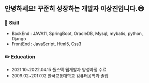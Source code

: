 ## 안녕하세요! 꾸준히 성장하는 개발자 이상진입니다.:smile:<br>


### :musical_keyboard: Skill

- BackEnd : JAVA11, SpringBoot, OracleDB, Mysql, mybatis, python, Django <br>
- FrontEnd : JavaScript, Html5, Css3<br>

### :pencil2: Education
- 2021.10~2022.04.15 풀스택 웹개발자 양성과정 수료
- 2009.02~2017.02 한국교통대학교 컴퓨터공학과 졸업

<!--
**Idealjin/idealjin** is a ✨ _special_ ✨ repository because its `README.md` (this file) appears on your GitHub profile.

Here are some ideas to get you started:

- 🔭 I’m currently working on ...
- 🌱 I’m currently learning ...
- 👯 I’m looking to collaborate on ...
- 🤔 I’m looking for help with ...
- 💬 Ask me about ...
- 📫 How to reach me: ...
- 😄 Pronouns: ...
- ⚡ Fun fact: ...
-->
